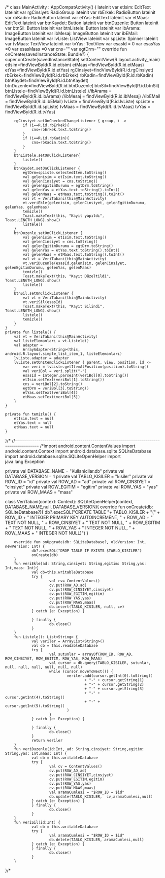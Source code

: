   /* class MainActivity : AppCompatActivity() {
    lateinit var etIsim: EditText
    lateinit var rgCinsiyet: RadioGroup
    lateinit var rbErkek: RadioButton
    lateinit var rbKadin: RadioButton
    lateinit var etYas: EditText
    lateinit var etMaas: EditText
    lateinit var btnKaydet: Button
    lateinit var btnDuzenle: Button
    lateinit var btnSil: Button
    lateinit var btnListele: Button
    lateinit var ibArama: ImageButton
    lateinit var ibMesaj: ImageButton
    lateinit var ibEMail: ImageButton
    lateinit var lvListe: ListView
    lateinit var spListe: Spinner
    lateinit var tvMaas: TextView
    lateinit var tvYas: TextView
    var esasId = 0
    var esasYas =0
    var esasMaas =0
    var cns=""
    var egtDrm=""
    override fun onCreate(savedInstanceState: Bundle?) {
        super.onCreate(savedInstanceState)
        setContentView(R.layout.activity_main)
        etIsim=findViewById(R.id.etisim)
        etMaas=findViewById(R.id.etMaas)
        etYas=findViewById(R.id.etYas)
        rgCinsiyet=findViewById(R.id.rgCinsiyet)
        rbErkek=findViewById(R.id.rbErkek)
        rbKadin=findViewById(R.id.rbKadin)
        btnKaydet=findViewById(R.id.btnKaydet)
        btnDuzenle=findViewById(R.id.btnDuzenle)
        btnSil=findViewById(R.id.btnSil)
        btnListele=findViewById(R.id.btnListele)
        //ibArama = findViewById(R.id.ibArama)
        //ibMesaj = findViewById(R.id.ibMesaj)
        //ibEMail = findViewById(R.id.ibEMail)
        lvListe = findViewById(R.id.lvListe)
        spListe = findViewById(R.id.spListe)
        tvMaas = findViewById(R.id.tvMaas)
        tvYas = findViewById(R.id.tvYas)

        rgCinsiyet.setOnCheckedChangeListener { group, i ->
            if (i==R.id.rbErkek){
                cns=rbErkek.text.toString()
            }
            if (i==R.id.rbKadin){
                cns=rbKadin.text.toString()
            }
        }
        btnListele.setOnClickListener{
            listele()
        }
        btnKaydet.setOnClickListener {
            egtDrm=spListe.selectedItem.toString()
            val gelenisim = etIsim.text.toString()
            val gelenCinsiyet = cns.toString()
            val gelenEgitimDurumu = egtDrm.toString()
            val gelenYas = etYas.text.toString().toInt()
            val gelenMaas = etMaas.text.toString().toInt()
            val vt = VeriTabani(this@MainActivity)
            vt.veriEkle(gelenisim, gelenCinsiyet, gelenEgitimDurumu, gelenYas, gelenMaas)
            temizle()
            Toast.makeText(this, "Kayıt yapıldı", Toast.LENGTH_LONG).show()
            listele()
        }
        btnDuzenle.setOnClickListener {
            val gelenisim = etIsim.text.toString()
            val gelenCinsiyet = cns.toString()
            val gelenEgitimDurumu = egtDrm.toString()
            val gelenYas = etYas.text.toString().toInt()
            val gelenMaas = etMaas.text.toString().toInt()
            val vt = VeriTabani(this@MainActivity)
            vt.veriDuzenle(esasId,gelenisim, gelenCinsiyet, gelenEgitimDurumu, gelenYas, gelenMaas)
            temizle()
            Toast.makeText(this, "Kayıt Düzeltildi", Toast.LENGTH_LONG).show()
            listele()
        }
        btnSil.setOnClickListener {
            val vt = VeriTabani(this@MainActivity)
            vt.veriSil(esasId)
            Toast.makeText(this, "Kayıt Silindi", Toast.LENGTH_LONG).show()
            listele()
            temizle()
        }
    }
    private fun listele() {
        val vt = VeriTabani(this@MainActivity)
        val listeElemanları = vt.Listele()
        val adapter =
            ArrayAdapter<String>(this, android.R.layout.simple_list_item_1, listeElemanları)
        lvListe.adapter = adapter
        lvListe.setOnItemClickListener { parent, view, position, id ->
            var veri = lvListe.getItemAtPosition(position).toString()
            val veriBol = veri.split("-")
            esasId = Integer.parseInt(veriBol[0].toString())
            etIsim.setText(veriBol[1].toString())
            cns = veriBol[2].toString()
            egtDrm = veriBol[3].toString()
            etYas.setText(veriBol[4])
            etMaas.setText(veriBol[5])
        }
    }

    private fun temizle() {
        etIsim.text = null
        etYas.text = null
        etMaas.text = null
    }
}/*
//------------------------------------------------------------------------------------------
/*import android.content.ContentValues
import android.content.Context
import android.database.sqlite.SQLiteDatabase
import android.database.sqlite.SQLiteOpenHelper
import java.lang.Exception

private val DATABASE_NAME = "Kullanicilar.db"
private val DATABASE_VERSION = 1
private val TABLO_KISILER = "kisiler"
private val ROW_ID = "id"
private val ROW_AD = "ad"
private val ROW_CINSIYET = "cinsiyet"
private val ROW_EGITIM = "egitim"
private val ROW_YAS = "yas"
private val ROW_MAAS = "maas"

class VeriTabani(context: Context):
        SQLiteOpenHelper(context, DATABASE_NAME,null, DATABASE_VERSION){
        override fun onCreate(db: SQLiteDatabase?){
        db?.execSQL("CREATE TABLE "+ TABLO_KISILER + "("
                + ROW_ID + " INTEGER PRIMARY KEY AUTOINCREMENT, "
                + ROW_AD + " TEXT NOT NULL, "
                + ROW_CINSIYET + " TEXT NOT NULL, "
                + ROW_EGITIM + " TEXT NOT NULL, "
                + ROW_YAS + " INTEGER NOT NULL, "
                + ROW_MAAS + " INTEGER NOT NULL)")
        }

        override fun onUpgrade(db: SQLiteDatabase?, oldVersion: Int, newVersion: Int) {
                db?.execSQL("DROP TABLE IF EXISTS $TABLO_KISILER")
                onCreate(db)
        }
        fun veriEkle(ad: String,cinsiyet: String,egitim: String,yas: Int,maas: Int){
                val db=this.writableDatabase
                try {
                        val cv= ContentValues()
                        cv.put(ROW_AD,ad)
                        cv.put(ROW_CINSIYET,cinsiyet)
                        cv.put(ROW_EGITIM,egitim)
                        cv.put(ROW_YAS,yas)
                        cv.put(ROW_MAAS,maas)
                        db.insert(TABLO_KISILER, null, cv)
                } catch (e: Exception) {

                } finally {
                        db.close()
                }
        }
        fun Listele(): List<String> {
                val veriler = ArrayList<String>()
                val db = this.readableDatabase
                try {
                        val sutunlar = arrayOf(ROW_ID, ROW_AD, ROW_CINSIYET, ROW_EGITIM, ROW_YAS, ROW_MAAS)
                        val cursor = db.query(TABLO_KISILER, sutunlar, null, null, null, null, null, null)
                        while (cursor.moveToNext()) {
                                veriler.add(cursor.getInt(0).toString()
                                        + "-" + cursor.getString(1)
                                        + "-" + cursor.getString(2)
                                        + "-" + cursor.getString(3)
                                        + "-" + cursor.getInt(4).toString()
                                        + "-" + cursor.getInt(5).toString()
                                )
                        }
                } catch (e: Exception) {

                } finally {
                        db.close()
                }
                return veriler
        }
        fun veriDuzenle(id:Int, ad: String,cinsiyet: String,egitim: String,yas: Int,maas: Int) {
                val db = this.writableDatabase
                try {
                        val cv = ContentValues()
                        cv.put(ROW_AD,ad)
                        cv.put(ROW_CINSIYET,cinsiyet)
                        cv.put(ROW_EGITIM,egitim)
                        cv.put(ROW_YAS,yas)
                        cv.put(ROW_MAAS,maas)
                        val aramaCumlesi = "$ROW_ID = $id"
                        db.update(TABLO_KISILER,  cv,aramaCumlesi,null)
                } catch (e: Exception) {
                } finally {
                        db.close()
                }
        }
        fun veriSil(id:Int) {
                val db = this.writableDatabase
                try {
                        val aramaCumlesi = "$ROW_ID = $id"
                        db.delete(TABLO_KISILER, aramaCumlesi,null)
                } catch (e: Exception) {
                } finally {
                        db.close()
                }
        }
}/*

